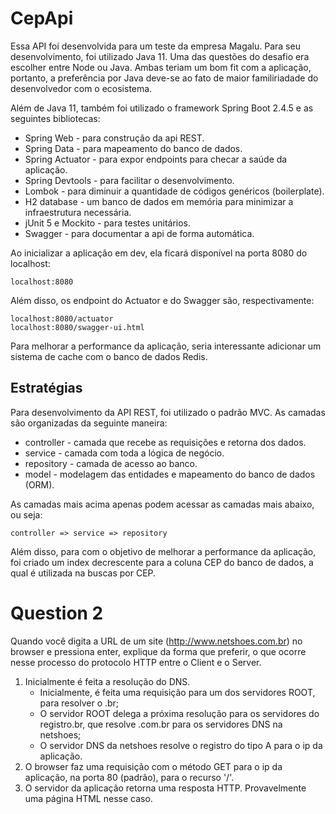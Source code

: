 # CepApi

Essa API foi desenvolvida para um teste da empresa Magalu. Para seu desenvolvimento, foi utilizado Java 11. Uma das
questões do desafio era escolher entre Node ou Java. Ambas teriam um bom fit com a aplicação, portanto, a preferência
por Java deve-se ao fato de maior familiriadade do desenvolvedor com o ecosistema.

Além de Java 11, também foi utilizado o framework Spring Boot 2.4.5 e as seguintes bibliotecas:

* Spring Web - para construção da api REST.
* Spring Data - para mapeamento do banco de dados.
* Spring Actuator - para expor endpoints para checar a saúde da aplicação.
* Spring Devtools - para facilitar o desenvolvimento.
* Lombok - para diminuir a quantidade de códigos genéricos (boilerplate).
* H2 database - um banco de dados em memória para minimizar a infraestrutura necessária.
* jUnit 5 e Mockito - para testes unitários.
* Swagger - para documentar a api de forma automática.

Ao inicializar a aplicação em dev, ela ficará disponível na porta 8080 do localhost:

```
localhost:8080
```

Além disso, os endpoint do Actuator e do Swagger são, respectivamente:

```
localhost:8080/actuator
localhost:8080/swagger-ui.html
```

Para melhorar a performance da aplicação, seria interessante adicionar um sistema de cache com o banco de dados Redis.

## Estratégias

Para desenvolvimento da API REST, foi utilizado o padrão MVC. As camadas são organizadas da seguinte maneira:

* controller - camada que recebe as requisições e retorna dos dados.
* service - camada com toda a lógica de negócio.
* repository - camada de acesso ao banco.
* model - modelagem das entidades e mapeamento do banco de dados (ORM).

As camadas mais acima apenas podem acessar as camadas mais abaixo, ou seja:

```
controller => service => repository
```

Além disso, para com o objetivo de melhorar a performance da aplicação, foi criado um index decrescente para a coluna
CEP do banco de dados, a qual é utilizada na buscas por CEP.

# Question 2

Quando você digita a URL de um site (http://www.netshoes.com.br) no browser e pressiona enter, explique da forma que
preferir, o que ocorre nesse processo do protocolo HTTP entre o Client e o Server.

1. Inicialmente é feita a resolução do DNS.
    * Inicialmente, é feita uma requisição para um dos servidores ROOT, para resolver o .br;
    * O servidor ROOT delega a próxima resolução para os servidores do registro.br, que resolve .com.br para os
      servidores DNS na netshoes;
    * O servidor DNS da netshoes resolve o registro do tipo A para o ip da aplicação.
2. O browser faz uma requisição com o método GET para o ip da aplicação, na porta 80 (padrão), para o recurso '/'.
3. O servidor da aplicação retorna uma resposta HTTP. Provavelmente uma página HTML nesse caso.
